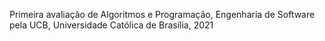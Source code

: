 Primeira avaliação de Algoritmos e Programação, Engenharia de Software pela UCB, Universidade Católica de Brasília, 2021

